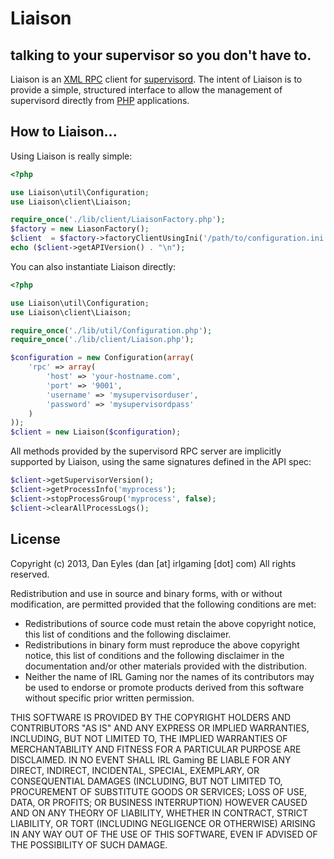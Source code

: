 # Liaison

## talking to your supervisor so you don't have to.

Liaison is an [XML RPC](http://supervisord.org/api.html) client for [supervisord](http://supervisord.org).
The intent of Liaison is to provide a simple, structured interface to allow the management of supervisord
directly from [PHP](http://www.php.net) applications.

## How to Liaison... 

Using Liaison is really simple:

```php
<?php

use Liaison\util\Configuration;
use Liaison\client\Liaison;

require_once('./lib/client/LiaisonFactory.php');
$factory = new LiasonFactory();
$client  = $factory->factoryClientUsingIni('/path/to/configuration.ini');
echo ($client->getAPIVersion() . "\n");
```

You can also instantiate Liaison directly:

```php
<?php

use Liaison\util\Configuration;
use Liaison\client\Liaison;

require_once('./lib/util/Configuration.php');
require_once('./lib/client/Liaison.php');

$configuration = new Configuration(array(
    'rpc' => array(
        'host' => 'your-hostname.com',
        'port' => '9001',
        'username' => 'mysupervisorduser',
        'password' => 'mysupervisordpass'
    )
));
$client = new Liaison($configuration);
```

All methods provided by the supervisord RPC server are implicitly supported by 
Liaison, using the same signatures defined in the API spec:

```php
$client->getSupervisorVersion();
$client->getProcessInfo('myprocess');
$client->stopProcessGroup('myprocess', false);
$client->clearAllProcessLogs();
```

## License

Copyright (c) 2013, Dan Eyles (dan [at] irlgaming [dot] com)
All rights reserved.

Redistribution and use in source and binary forms, with or without
modification, are permitted provided that the following conditions are met:
   * Redistributions of source code must retain the above copyright notice, this list of conditions and the following disclaimer.
   * Redistributions in binary form must reproduce the above copyright notice, this list of conditions and the following disclaimer in the documentation and/or other materials provided with the distribution.
   * Neither the name of IRL Gaming nor the names of its contributors may be used to endorse or promote products derived from this software without specific prior written permission.
 
THIS SOFTWARE IS PROVIDED BY THE COPYRIGHT HOLDERS AND CONTRIBUTORS "AS IS" AND
ANY EXPRESS OR IMPLIED WARRANTIES, INCLUDING, BUT NOT LIMITED TO, THE IMPLIED
WARRANTIES OF MERCHANTABILITY AND FITNESS FOR A PARTICULAR PURPOSE ARE
DISCLAIMED. IN NO EVENT SHALL IRL Gaming BE LIABLE FOR ANY
DIRECT, INDIRECT, INCIDENTAL, SPECIAL, EXEMPLARY, OR CONSEQUENTIAL DAMAGES
(INCLUDING, BUT NOT LIMITED TO, PROCUREMENT OF SUBSTITUTE GOODS OR SERVICES;
LOSS OF USE, DATA, OR PROFITS; OR BUSINESS INTERRUPTION) HOWEVER CAUSED AND
ON ANY THEORY OF LIABILITY, WHETHER IN CONTRACT, STRICT LIABILITY, OR TORT
(INCLUDING NEGLIGENCE OR OTHERWISE) ARISING IN ANY WAY OUT OF THE USE OF THIS
SOFTWARE, EVEN IF ADVISED OF THE POSSIBILITY OF SUCH DAMAGE.